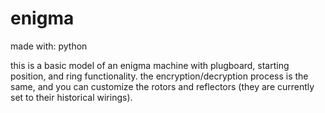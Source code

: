 # enigma

made with: python

this is a basic model of an enigma machine with plugboard, starting position, and ring functionality. the encryption/decryption process is the same, and you can customize the rotors and reflectors (they are currently set to their historical wirings).